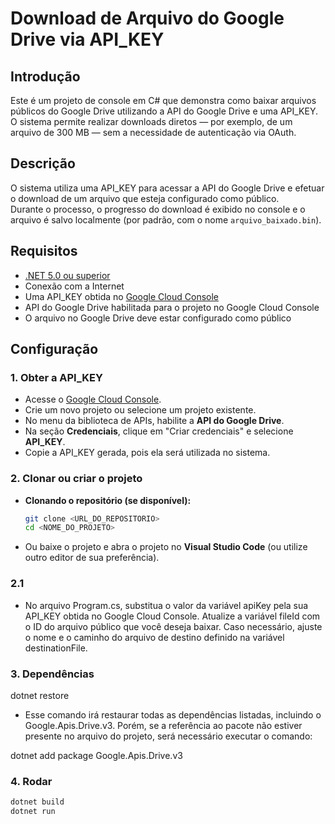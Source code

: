 # Download de Arquivo do Google Drive via API_KEY

## Introdução

Este é um projeto de console em C# que demonstra como baixar arquivos públicos do Google Drive utilizando a API do Google Drive e uma API_KEY.  
O sistema permite realizar downloads diretos — por exemplo, de um arquivo de 300 MB — sem a necessidade de autenticação via OAuth.

## Descrição

O sistema utiliza uma API_KEY para acessar a API do Google Drive e efetuar o download de um arquivo que esteja configurado como público.  
Durante o processo, o progresso do download é exibido no console e o arquivo é salvo localmente (por padrão, com o nome `arquivo_baixado.bin`).

## Requisitos

- [.NET 5.0 ou superior](https://dotnet.microsoft.com/download)
- Conexão com a Internet
- Uma API_KEY obtida no [Google Cloud Console](https://console.developers.google.com/)
- API do Google Drive habilitada para o projeto no Google Cloud Console
- O arquivo no Google Drive deve estar configurado como público

## Configuração

### 1. Obter a API_KEY

- Acesse o [Google Cloud Console](https://console.developers.google.com/).
- Crie um novo projeto ou selecione um projeto existente.
- No menu da biblioteca de APIs, habilite a **API do Google Drive**.
- Na seção **Credenciais**, clique em "Criar credenciais" e selecione **API_KEY**.
- Copie a API_KEY gerada, pois ela será utilizada no sistema.

### 2. Clonar ou criar o projeto

- **Clonando o repositório (se disponível):**
  ```bash
  git clone <URL_DO_REPOSITORIO>
  cd <NOME_DO_PROJETO>

- Ou baixe o projeto e abra o projeto no **Visual Studio Code** (ou utilize outro editor de sua preferência).

### 2.1 

- No arquivo Program.cs, substitua o valor da variável apiKey pela sua API_KEY obtida no Google Cloud Console.
Atualize a variável fileId com o ID do arquivo público que você deseja baixar.
Caso necessário, ajuste o nome e o caminho do arquivo de destino definido na variável destinationFile.

### 3. Dependências
dotnet restore

- Esse comando irá restaurar todas as dependências listadas, incluindo o Google.Apis.Drive.v3.
Porém, se a referência ao pacote não estiver presente no arquivo do projeto, será necessário executar o comando:

dotnet add package Google.Apis.Drive.v3

### 4. Rodar
```bash
dotnet build
dotnet run




